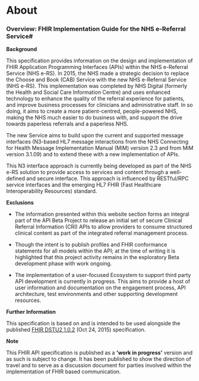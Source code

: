 # About #

### Overview: FHIR Implementation Guide for the NHS e-Referral Service#


**Background**

This specification provides information on the design and implementation of FHIR Application Programming Interfaces (APIs) within the NHS e-Referral Service (NHS e-RS).  In 2015, the NHS made a strategic decision to replace the Choose and Book (CAB) Service with the new NHS e-Referral Service (NHS e-RS).  This implementation was completed by NHS Digital (formerly the Health and Social Care Information Centre) and uses enhanced technology to enhance the quality of the referral experience for patients, and improve business processes for clinicians and administrative staff.  In so doing, it aims to create a more patient-centred, people-powered NHS, making the NHS much easier to do business with, and support the drive towards paperless referrals and a paperless NHS.

The new Service aims to build upon the current and supported message interfaces (N3-based HL7 message interactions from the NHS Connecting for Health Message Implementation Manual (MiM) version 2.3 and from MiM version 3.1.09) and to extend these with a new implementation of APIs.

This N3 interface approach is currently being developed as part of the NHS e-RS solution to provide access to services and content through a well-defined and secure interface. This approach is influenced by RESTful/RPC service interfaces and the emerging HL7 FHIR (Fast Healthcare Interoperability Resources) standard.


**Exclusions**

-	The information presented within this website section forms an integral part of the API Beta Project to release an initial set of secure Clinical Referral Information (CRI) APIs to allow providers to consume structured clinical content as part of the integrated referral management process.

-	Though the intent is to publish profiles and FHIR conformance statements for all models within the API; at the time of writing it is highlighted that this project activity remains in the exploratory Beta development phase with work ongoing.

-	The implementation of a user-focused Ecosystem to support third party API development is currently in progress. This aims to provide a host of user information and documentation on the engagement process, API architecture, test environments and other supporting development resources.


**Further Information**

This specification is based on and is intended to be used alongside the published [FHIR DSTU2 1.0.2] (Oct 24, 2015) specification.

[FHIR DSTU2 1.0.2]:http://hl7.org/fhir/index.html


**Note**

This FHIR API specification is published as a **'work in progress'** version and as such is subject to change.  It has been published to show the direction of travel and to serve as a discussion document for parties involved within the implementation of FHIR based communication.
